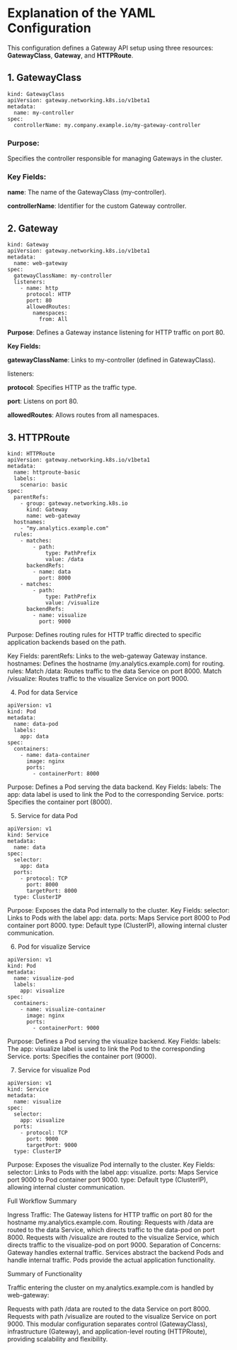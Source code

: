 # Explanation of the YAML Configuration

This configuration defines a Gateway API setup using three resources: **GatewayClass**, **Gateway**, and **HTTPRoute**.

## 1. GatewayClass

```
kind: GatewayClass
apiVersion: gateway.networking.k8s.io/v1beta1
metadata:
  name: my-controller
spec:
  controllerName: my.company.example.io/my-gateway-controller

```
### Purpose: 

  Specifies the controller responsible for managing Gateways in the cluster.

### Key Fields:

**name**: The name of the GatewayClass (my-controller).

**controllerName**: Identifier for the custom Gateway controller.

## 2. Gateway

```
kind: Gateway
apiVersion: gateway.networking.k8s.io/v1beta1
metadata:
  name: web-gateway
spec:
  gatewayClassName: my-controller
  listeners:
    - name: http
      protocol: HTTP
      port: 80
      allowedRoutes:
        namespaces:
          from: All

```
**Purpose**: Defines a Gateway instance listening for HTTP traffic on port 80.

**Key Fields:**

**gatewayClassName**: Links to my-controller (defined in GatewayClass).

listeners:

**protocol**: Specifies HTTP as the traffic type.

**port**: Listens on port 80.

**allowedRoutes**: Allows routes from all namespaces.

## 3. HTTPRoute
```
kind: HTTPRoute
apiVersion: gateway.networking.k8s.io/v1beta1
metadata:
  name: httproute-basic
  labels:
    scenario: basic
spec:
  parentRefs:
    - group: gateway.networking.k8s.io
      kind: Gateway
      name: web-gateway
  hostnames:
    - "my.analytics.example.com"
  rules:
    - matches:
        - path:
            type: PathPrefix
            value: /data
      backendRefs:
        - name: data
          port: 8000
    - matches:
        - path:
            type: PathPrefix
            value: /visualize
      backendRefs:
        - name: visualize
          port: 9000

```
Purpose: Defines routing rules for HTTP traffic directed to specific application backends based on the path.

Key Fields:
parentRefs: Links to the web-gateway Gateway instance.
hostnames: Defines the hostname (my.analytics.example.com) for routing.
rules:
Match /data:
Routes traffic to the data Service on port 8000.
Match /visualize:
Routes traffic to the visualize Service on port 9000.

4. Pod for data Service

```
apiVersion: v1
kind: Pod
metadata:
  name: data-pod
  labels:
    app: data
spec:
  containers:
    - name: data-container
      image: nginx
      ports:
        - containerPort: 8000

```
Purpose: Defines a Pod serving the data backend.
Key Fields:
labels: The app: data label is used to link the Pod to the corresponding Service.
ports: Specifies the container port (8000).

5. Service for data Pod
```
apiVersion: v1
kind: Service
metadata:
  name: data
spec:
  selector:
    app: data
  ports:
    - protocol: TCP
      port: 8000
      targetPort: 8000
  type: ClusterIP

```
Purpose: Exposes the data Pod internally to the cluster.
Key Fields:
selector: Links to Pods with the label app: data.
ports: Maps Service port 8000 to Pod container port 8000.
type: Default type (ClusterIP), allowing internal cluster communication.


6. Pod for visualize Service

```
apiVersion: v1
kind: Pod
metadata:
  name: visualize-pod
  labels:
    app: visualize
spec:
  containers:
    - name: visualize-container
      image: nginx
      ports:
        - containerPort: 9000

```
Purpose: Defines a Pod serving the visualize backend.
Key Fields:
labels: The app: visualize label is used to link the Pod to the corresponding Service.
ports: Specifies the container port (9000).

7. Service for visualize Pod

```
apiVersion: v1
kind: Service
metadata:
  name: visualize
spec:
  selector:
    app: visualize
  ports:
    - protocol: TCP
      port: 9000
      targetPort: 9000
  type: ClusterIP

```
Purpose: Exposes the visualize Pod internally to the cluster.
Key Fields:
selector: Links to Pods with the label app: visualize.
ports: Maps Service port 9000 to Pod container port 9000.
type: Default type (ClusterIP), allowing internal cluster communication.

Full Workflow Summary

Ingress Traffic: The Gateway listens for HTTP traffic on port 80 for the hostname my.analytics.example.com.
Routing:
Requests with /data are routed to the data Service, which directs traffic to the data-pod on port 8000.
Requests with /visualize are routed to the visualize Service, which directs traffic to the visualize-pod on port 9000.
Separation of Concerns:
Gateway handles external traffic.
Services abstract the backend Pods and handle internal traffic.
Pods provide the actual application functionality.





Summary of Functionality

Traffic entering the cluster on my.analytics.example.com is handled by web-gateway:

Requests with path /data are routed to the data Service on port 8000.
Requests with path /visualize are routed to the visualize Service on port 9000.
This modular configuration separates control (GatewayClass), infrastructure (Gateway), and application-level routing (HTTPRoute), providing scalability and flexibility.


